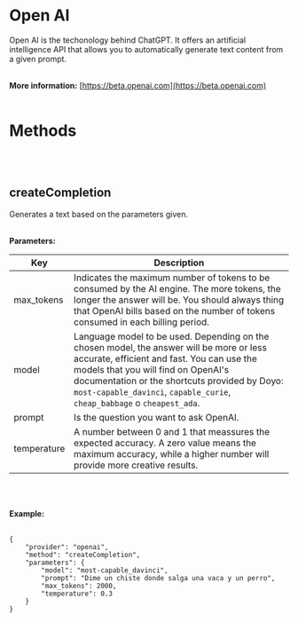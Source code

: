 # Open AI
Open AI is the techonology behind ChatGPT. It offers an artificial intelligence API that allows you to automatically generate text content from a given prompt.
<br>
<br>

**More information:**
[https://beta.openai.com](https://beta.openai.com)
<br>
<br>
  
# Methods
<br>
<br>
  
## createCompletion
Generates a text based on the parameters given.
<br>
<br>

**Parameters:**  

| Key  | Description |
| ------------- | ------------- |
| max_tokens | Indicates the maximum number of tokens to be consumed by the AI engine. The more tokens, the longer the answer will be. You should always thing that OpenAI bills based on the number of tokens consumed in each billing period. |
| model | Language model to be used. Depending on the chosen model, the answer will be more or less accurate, efficient and fast. You can use the models that you will find on OpenAI's documentation or the shortcuts provided by Doyo: `most-capable_davinci`, `capable_curie`, `cheap_babbage` o `cheapest_ada`. |
| prompt | Is the question you want to ask OpenAI. |
| temperature | A number between 0 and 1 that meassures the expected accuracy. A zero value means the maximum accuracy, while a higher number will provide more creative results. |
<br>
<br>
  
**Example:**  
<br>

    {
        "provider": "openai",
        "method": "createCompletion",
        "parameters": {
            "model": "most-capable_davinci",
            "prompt": "Dime un chiste donde salga una vaca y un perro",
            "max_tokens": 2000,
            "temperature": 0.3
        }
    }

<br>
<br>
  
